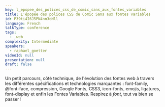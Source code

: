 ```yaml
---
key: l_epopee_des_polices_css_de_comic_sans_aux_fontes_variables
title: L'épopée des polices CSS de Comic Sans aux fontes variables
id: P39ti4I6J5PN4nn3oNll
language: French
talkType: conference
tags:
  - _web
complexity: Intermediate
speakers:
  - raphael_goetter
videoId: null
presentation: null
draft: false
---
```

Un petit parcours, côté technique, de l'évolution des fontes web à travers les différentes spécifications et technologies marquantes : font-family, @font-face, compression, Google Fonts, CSS3, icon-fonts, emojis, ligatures, font-display et enfin les Fontes Variables. Respirez à *font*, tout va bien se passer !